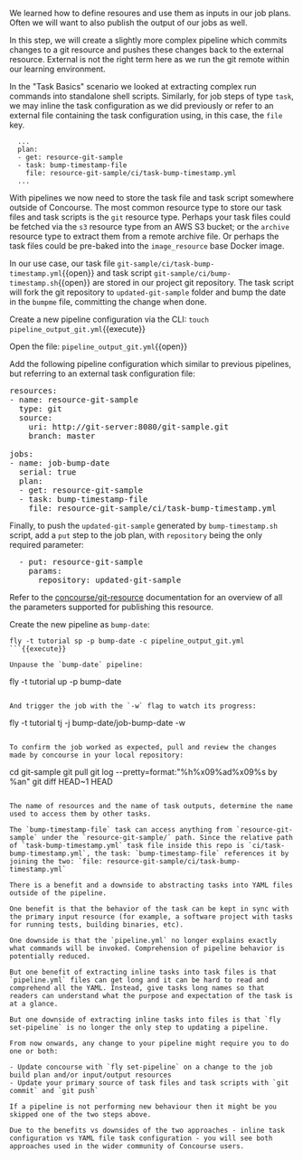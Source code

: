We learned how to define resoures and use them as inputs in our job plans. Often we will want to also publish the output of our jobs as well.

In this step, we will create a slightly more complex pipeline which commits changes to a git resource and pushes these changes back to the external resource. External is not the right term here as we run the git remote within our learning environment.

In the "Task Basics" scenario we looked at extracting complex run commands into standalone shell scripts. Similarly, for job steps of type `task`, we may inline the task configuration as we did previously or refer to an external file containing the task configuration using, in this case, the `file` key.

```
  ...
  plan:
  - get: resource-git-sample
  - task: bump-timestamp-file
    file: resource-git-sample/ci/task-bump-timestamp.yml
  ...
```

With pipelines we now need to store the task file and task script somewhere outside of Concourse. The most common resource type to store our task files and task scripts is the `git` resource type. Perhaps your task files could be fetched via the `s3` resource type from an AWS S3 bucket; or the `archive` resource type to extract them from a remote archive file. Or perhaps the task files could be pre-baked into the `image_resource` base Docker image.

In our use case, our task file `git-sample/ci/task-bump-timestamp.yml`{{open}} and task script `git-sample/ci/bump-timestamp.sh`{{open}} are stored in our project git repository. The task script will fork the git repository to `updated-git-sample` folder and bump the date in the `bumpme` file, committing the change when done.

Create a new pipeline configuration via the CLI: `touch pipeline_output_git.yml`{{execute}}

Open the file: `pipeline_output_git.yml`{{open}}

Add the following pipeline configuration which similar to previous pipelines, but referring to an external task configuration file:

<pre class="file" data-filename="pipeline_output_git.yml" data-target="replace">
resources:
- name: resource-git-sample
  type: git
  source:
    uri: http://git-server:8080/git-sample.git
    branch: master

jobs:
- name: job-bump-date
  serial: true
  plan:
  - get: resource-git-sample
  - task: bump-timestamp-file
    file: resource-git-sample/ci/task-bump-timestamp.yml
</pre>

Finally, to push the `updated-git-sample` generated by `bump-timestamp.sh` script, add a `put` step to the job plan, with `repository` being the only required parameter:

<pre class="file" data-filename="pipeline_output_git.yml" data-target="append">
  - put: resource-git-sample
    params:
      repository: updated-git-sample
</pre>

Refer to the [concourse/git-resource](https://github.com/concourse/git-resource#out-push-to-a-repository) documentation for an overview of all the parameters supported for publishing this resource.

Create the new pipeline as `bump-date`:

```
fly -t tutorial sp -p bump-date -c pipeline_output_git.yml
```{{execute}}

Unpause the `bump-date` pipeline:

```
fly -t tutorial up -p bump-date
```{{execute}}

And trigger the job with the `-w` flag to watch its progress:

```
fly -t tutorial tj -j bump-date/job-bump-date -w
```{{execute}}

To confirm the job worked as expected, pull and review the changes made by concourse in your local repository:

```
cd git-sample
git pull
git log --pretty=format:"%h%x09%ad%x09%s by %an"
git diff HEAD~1 HEAD
```{{execute}}

The name of resources and the name of task outputs, determine the name used to access them by other tasks.

The `bump-timestamp-file` task can access anything from `resource-git-sample` under the `resource-git-sample/` path. Since the relative path of `task-bump-timestamp.yml` task file inside this repo is `ci/task-bump-timestamp.yml`, the task: `bump-timestamp-file` references it by joining the two: `file: resource-git-sample/ci/task-bump-timestamp.yml`

There is a benefit and a downside to abstracting tasks into YAML files outside of the pipeline.

One benefit is that the behavior of the task can be kept in sync with the primary input resource (for example, a software project with tasks for running tests, building binaries, etc).

One downside is that the `pipeline.yml` no longer explains exactly what commands will be invoked. Comprehension of pipeline behavior is potentially reduced.

But one benefit of extracting inline tasks into task files is that `pipeline.yml` files can get long and it can be hard to read and comprehend all the YAML. Instead, give tasks long names so that readers can understand what the purpose and expectation of the task is at a glance.

But one downside of extracting inline tasks into files is that `fly set-pipeline` is no longer the only step to updating a pipeline.

From now onwards, any change to your pipeline might require you to do one or both:

- Update concourse with `fly set-pipeline` on a change to the job build plan and/or input/output resources
- Update your primary source of task files and task scripts with `git commit` and `git push`

If a pipeline is not performing new behaviour then it might be you skipped one of the two steps above.

Due to the benefits vs downsides of the two approaches - inline task configuration vs YAML file task configuration - you will see both approaches used in the wider community of Concourse users.
